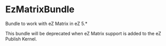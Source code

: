EzMatrixBundle
==============

Bundle to work with eZ Matrix in eZ 5.*


This bundle will be deprecated when eZ Matrix support is added to the eZ Publish Kernel.
